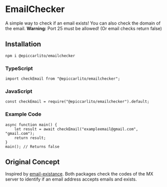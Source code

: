 # EmailChecker

A simple way to check if an email exists! You can also check the domain of the email.
**Warning:** Port 25 must be allowed! (Or email checks return false)

## Installation

    npm i @epiccarlito/emailchecker

### TypeScript

    import checkEmail from "@epiccarlito/emailchecker";

### JavaScript

    const checkEmail = require("@epiccarlito/emailchecker").default;
    
### Example Code

    async function main() {
    	let result = await checkEmail("exampleemail@gmail.com", "gmail.com");
    	return result;
    }
    main(); // Returns false
    
## Original Concept

Inspired by [email-existance](https://github.com/nmanousos/email-existence). Both packages check the codes of the MX server to identify if an email address accepts emails and exists.